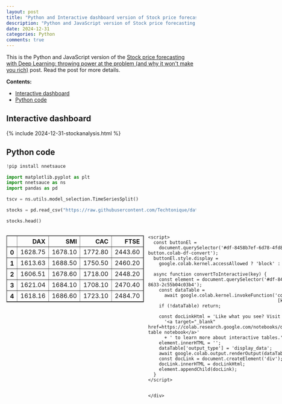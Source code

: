 ```yaml
---
layout: post
title: "Python and Interactive dashboard version of Stock price forecasting with Deep Learning: throwing power at the problem (and why it won't make you rich)"
description: "Python and JavaScript version of Stock price forecasting with Deep Learning: throwing power at the problem (and why it won't make you rich)"
date: 2024-12-31
categories: Python
comments: true
---
```



This is the Python and JavaScript version of the [Stock price forecasting with Deep Learning: throwing power at the problem (and why it won't make you rich)](https://thierrymoudiki.github.io/blog/2024/12/29/r/stock-forecasting) post. Read the post for more details.

**Contents:**

- [Interactive dashboard](#interactive-dashboard)
- [Python code](#python-code)


## Interactive dashboard

{% include 2024-12-31-stockanalysis.html %}

## Python code

```python
!pip install nnetsauce
```


```python
import matplotlib.pyplot as plt
import nnetsauce as ns
import pandas as pd
```


```python
tscv = ns.utils.model_selection.TimeSeriesSplit()
```


```python
stocks = pd.read_csv("https://raw.githubusercontent.com/Techtonique/datasets/refs/heads/main/time_series/multivariate/EuStockMarkets.csv")
```


```python
stocks.head()
```





  <div id="df-8458b7ef-6d78-4fd8-8633-2c55b04c03b4" class="colab-df-container">
    <div>
<style scoped>
    .dataframe tbody tr th:only-of-type {
        vertical-align: middle;
    }

    .dataframe tbody tr th {
        vertical-align: top;
    }

    .dataframe thead th {
        text-align: right;
    }
</style>
<table border="1" class="dataframe">
  <thead>
    <tr style="text-align: right;">
      <th></th>
      <th>DAX</th>
      <th>SMI</th>
      <th>CAC</th>
      <th>FTSE</th>
    </tr>
  </thead>
  <tbody>
    <tr>
      <th>0</th>
      <td>1628.75</td>
      <td>1678.10</td>
      <td>1772.80</td>
      <td>2443.60</td>
    </tr>
    <tr>
      <th>1</th>
      <td>1613.63</td>
      <td>1688.50</td>
      <td>1750.50</td>
      <td>2460.20</td>
    </tr>
    <tr>
      <th>2</th>
      <td>1606.51</td>
      <td>1678.60</td>
      <td>1718.00</td>
      <td>2448.20</td>
    </tr>
    <tr>
      <th>3</th>
      <td>1621.04</td>
      <td>1684.10</td>
      <td>1708.10</td>
      <td>2470.40</td>
    </tr>
    <tr>
      <th>4</th>
      <td>1618.16</td>
      <td>1686.60</td>
      <td>1723.10</td>
      <td>2484.70</td>
    </tr>
  </tbody>
</table>
</div>
    <div class="colab-df-buttons">

  <div class="colab-df-container">
    <button class="colab-df-convert" onclick="convertToInteractive('df-8458b7ef-6d78-4fd8-8633-2c55b04c03b4')"
            title="Convert this dataframe to an interactive table."
            style="display:none;">

  <svg xmlns="http://www.w3.org/2000/svg" height="24px" viewBox="0 -960 960 960">
    <path d="M120-120v-720h720v720H120Zm60-500h600v-160H180v160Zm220 220h160v-160H400v160Zm0 220h160v-160H400v160ZM180-400h160v-160H180v160Zm440 0h160v-160H620v160ZM180-180h160v-160H180v160Zm440 0h160v-160H620v160Z"/>
  </svg>
    </button>

  <style>
    .colab-df-container {
      display:flex;
      gap: 12px;
    }

    .colab-df-convert {
      background-color: #E8F0FE;
      border: none;
      border-radius: 50%;
      cursor: pointer;
      display: none;
      fill: #1967D2;
      height: 32px;
      padding: 0 0 0 0;
      width: 32px;
    }

    .colab-df-convert:hover {
      background-color: #E2EBFA;
      box-shadow: 0px 1px 2px rgba(60, 64, 67, 0.3), 0px 1px 3px 1px rgba(60, 64, 67, 0.15);
      fill: #174EA6;
    }

    .colab-df-buttons div {
      margin-bottom: 4px;
    }

    [theme=dark] .colab-df-convert {
      background-color: #3B4455;
      fill: #D2E3FC;
    }

    [theme=dark] .colab-df-convert:hover {
      background-color: #434B5C;
      box-shadow: 0px 1px 3px 1px rgba(0, 0, 0, 0.15);
      filter: drop-shadow(0px 1px 2px rgba(0, 0, 0, 0.3));
      fill: #FFFFFF;
    }
  </style>

    <script>
      const buttonEl =
        document.querySelector('#df-8458b7ef-6d78-4fd8-8633-2c55b04c03b4 button.colab-df-convert');
      buttonEl.style.display =
        google.colab.kernel.accessAllowed ? 'block' : 'none';

      async function convertToInteractive(key) {
        const element = document.querySelector('#df-8458b7ef-6d78-4fd8-8633-2c55b04c03b4');
        const dataTable =
          await google.colab.kernel.invokeFunction('convertToInteractive',
                                                    [key], {});
        if (!dataTable) return;

        const docLinkHtml = 'Like what you see? Visit the ' +
          '<a target="_blank" href=https://colab.research.google.com/notebooks/data_table.ipynb>data table notebook</a>'
          + ' to learn more about interactive tables.';
        element.innerHTML = '';
        dataTable['output_type'] = 'display_data';
        await google.colab.output.renderOutput(dataTable, element);
        const docLink = document.createElement('div');
        docLink.innerHTML = docLinkHtml;
        element.appendChild(docLink);
      }
    </script>
  </div>


<div id="df-6387c4b8-e2e7-4e1f-91cc-d57fdf64b6a9">
  <button class="colab-df-quickchart" onclick="quickchart('df-6387c4b8-e2e7-4e1f-91cc-d57fdf64b6a9')"
            title="Suggest charts"
            style="display:none;">

<svg xmlns="http://www.w3.org/2000/svg" height="24px"viewBox="0 0 24 24"
     width="24px">
    <g>
        <path d="M19 3H5c-1.1 0-2 .9-2 2v14c0 1.1.9 2 2 2h14c1.1 0 2-.9 2-2V5c0-1.1-.9-2-2-2zM9 17H7v-7h2v7zm4 0h-2V7h2v10zm4 0h-2v-4h2v4z"/>
    </g>
</svg>
  </button>

<style>
  .colab-df-quickchart {
      --bg-color: #E8F0FE;
      --fill-color: #1967D2;
      --hover-bg-color: #E2EBFA;
      --hover-fill-color: #174EA6;
      --disabled-fill-color: #AAA;
      --disabled-bg-color: #DDD;
  }

  [theme=dark] .colab-df-quickchart {
      --bg-color: #3B4455;
      --fill-color: #D2E3FC;
      --hover-bg-color: #434B5C;
      --hover-fill-color: #FFFFFF;
      --disabled-bg-color: #3B4455;
      --disabled-fill-color: #666;
  }

  .colab-df-quickchart {
    background-color: var(--bg-color);
    border: none;
    border-radius: 50%;
    cursor: pointer;
    display: none;
    fill: var(--fill-color);
    height: 32px;
    padding: 0;
    width: 32px;
  }

  .colab-df-quickchart:hover {
    background-color: var(--hover-bg-color);
    box-shadow: 0 1px 2px rgba(60, 64, 67, 0.3), 0 1px 3px 1px rgba(60, 64, 67, 0.15);
    fill: var(--button-hover-fill-color);
  }

  .colab-df-quickchart-complete:disabled,
  .colab-df-quickchart-complete:disabled:hover {
    background-color: var(--disabled-bg-color);
    fill: var(--disabled-fill-color);
    box-shadow: none;
  }

  .colab-df-spinner {
    border: 2px solid var(--fill-color);
    border-color: transparent;
    border-bottom-color: var(--fill-color);
    animation:
      spin 1s steps(1) infinite;
  }

  @keyframes spin {
    0% {
      border-color: transparent;
      border-bottom-color: var(--fill-color);
      border-left-color: var(--fill-color);
    }
    20% {
      border-color: transparent;
      border-left-color: var(--fill-color);
      border-top-color: var(--fill-color);
    }
    30% {
      border-color: transparent;
      border-left-color: var(--fill-color);
      border-top-color: var(--fill-color);
      border-right-color: var(--fill-color);
    }
    40% {
      border-color: transparent;
      border-right-color: var(--fill-color);
      border-top-color: var(--fill-color);
    }
    60% {
      border-color: transparent;
      border-right-color: var(--fill-color);
    }
    80% {
      border-color: transparent;
      border-right-color: var(--fill-color);
      border-bottom-color: var(--fill-color);
    }
    90% {
      border-color: transparent;
      border-bottom-color: var(--fill-color);
    }
  }
</style>

  <script>
    async function quickchart(key) {
      const quickchartButtonEl =
        document.querySelector('#' + key + ' button');
      quickchartButtonEl.disabled = true;  // To prevent multiple clicks.
      quickchartButtonEl.classList.add('colab-df-spinner');
      try {
        const charts = await google.colab.kernel.invokeFunction(
            'suggestCharts', [key], {});
      } catch (error) {
        console.error('Error during call to suggestCharts:', error);
      }
      quickchartButtonEl.classList.remove('colab-df-spinner');
      quickchartButtonEl.classList.add('colab-df-quickchart-complete');
    }
    (() => {
      let quickchartButtonEl =
        document.querySelector('#df-6387c4b8-e2e7-4e1f-91cc-d57fdf64b6a9 button');
      quickchartButtonEl.style.display =
        google.colab.kernel.accessAllowed ? 'block' : 'none';
    })();
  </script>
</div>

    </div>
  </div>





```python
from tqdm import tqdm

n = stocks.shape[0]
half_n = n//2

for stock_index in range(stocks.shape[1]):

  tscv_obj = tscv.split(stocks,
                        initial_window=half_n,
                        horizon=1,
                        fixed_window=False)

  iterator = tqdm(tscv_obj, total=tscv.n_splits)
  observed = [] # observed stock prices for the next day
  forecasts = [] # random walk forecasts
  correct_guesses = [] # correctly guessing the direction of stock price?

  for i, (train_index, test_index) in enumerate(iterator):
      observed.append(stocks.iloc[test_index[0], stock_index]) # observed stock price for the next day
      forecasts.append(stocks.iloc[train_index[-1], stock_index]) # random walk forecast
      if i == 0:
          continue
      correct_guesses.append(1 if ((observed[-1]-observed[-2])*(forecasts[-1]-forecasts[-2]) > 0) else 0)

  fig, axes = plt.subplots(2, 2, figsize=(15, 10))

  # Plot 1: Observed vs. Forecast Line Plot
  axes[0, 0].plot(observed, label='Observed')
  axes[0, 0].plot(forecasts, label='Forecast')
  axes[0, 0].set_xlabel('Time')
  axes[0, 0].set_ylabel('Stock Price')
  axes[0, 0].set_title('Observed vs. Forecast')
  axes[0, 0].legend()


  # Plot 2: Observed vs. Forecast Scatter Plot
  axes[0, 1].scatter(observed, forecasts, alpha=0.5)
  axes[0, 1].plot([min(observed), max(observed)], [min(observed), max(observed)], color='red', linestyle='--', label='x=y')
  axes[0, 1].set_xlabel('Observed Values')
  axes[0, 1].set_ylabel('Forecast Values')
  axes[0, 1].set_title('Observed vs. Forecast Scatterplot')
  axes[0, 1].legend()


  # Plot 3: Residuals Plot
  residuals = [observed[i] - forecasts[i] for i in range(len(observed))]
  axes[1, 0].plot(residuals)
  axes[1, 0].axhline(y=0, color='r', linestyle='--')
  axes[1, 0].set_xlabel('Time')
  axes[1, 0].set_ylabel('Residuals (Observed - Forecast)')
  axes[1, 0].set_title('Observed - Forecast Residuals')


  # Plot 4: Percentage of Correct/Incorrect Direction Guesses
  percentage_1 = (sum(correct_guesses) / len(correct_guesses)) * 100 if correct_guesses else 0
  percentage_0 = 100 - percentage_1
  categories = ['Correct Direction', 'Incorrect Direction']
  percentages = [percentage_1, percentage_0]

  axes[1, 1].bar(categories, percentages, color=['green', 'red'])
  axes[1, 1].set_xlabel('Prediction Accuracy')
  axes[1, 1].set_ylabel('Percentage')
  axes[1, 1].set_title('Percentage of Correct and Incorrect Direction Guesses')
  axes[1, 1].set_ylim(0, 100)

  for i, v in enumerate(percentages):
      axes[1, 1].text(i, v + 2, f'{v:.1f}%', ha='center', va='bottom')

  plt.tight_layout()  # Adjust layout to prevent overlapping
  plt.show()
```

    930it [00:00, 10694.50it/s]          



    
![xxx]({{base}}/images/2024-12-31/2024_12_31_stock_random_walk_5_1.png)
    


    100%|██████████| 930/930 [00:00<00:00, 12536.57it/s]



    
![xxx]({{base}}/images/2024-12-31/2024_12_31_stock_random_walk_5_3.png)
    


    100%|██████████| 930/930 [00:00<00:00, 6134.14it/s]



    
![xxx]({{base}}/images/2024-12-31/2024_12_31_stock_random_walk_5_5.png)
    


    100%|██████████| 930/930 [00:00<00:00, 8359.88it/s]



    
![xxx]({{base}}/images/2024-12-31/2024_12_31_stock_random_walk_5_7.png)
    


